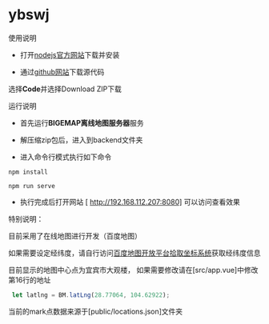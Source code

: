 # ybswj

使用说明

- 打开[nodejs官方网站](https://nodejs.org/en)下载并安装

- 通过[github网站](https://github.com/philosophy912/location)下载源代码

选择**Code**并选择Download ZIP下载

运行说明

- 首先运行**BIGEMAP离线地图服务器**服务

- 解压缩zip包后，进入到backend文件夹

- 进入命令行模式执行如下命令

```shell
npm install

npm run serve

```

- 执行完成后打开网站 [ http://192.168.112.207:8080] 可以访问查看效果

特别说明：

目前采用了在线地图进行开发（百度地图）

如果需要设定经纬度，请自行访问[百度地图开放平台拾取坐标系统](http://api.map.baidu.com/lbsapi/getpoint/index.html)获取经纬度信息

目前显示的地图中心点为宜宾市大观楼， 如果需要修改请在[src/app.vue]中修改第16行的地址
```javascript
 let latlng = BM.latLng(28.77064, 104.62922);
```

当前的mark点数据来源于[public/locations.json]文件夹
